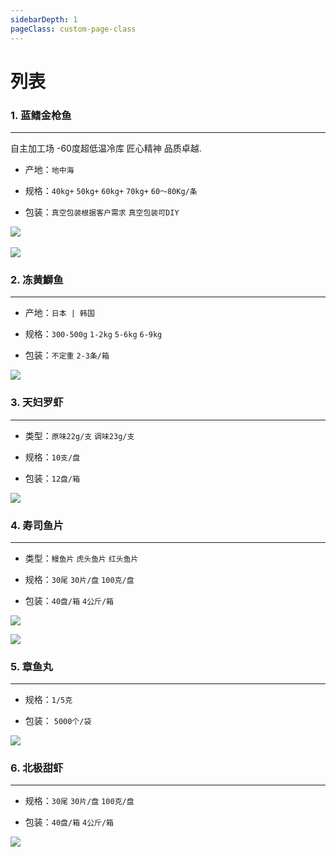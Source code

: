 ```yaml
---
sidebarDepth: 1
pageClass: custom-page-class
---
```


# 列表



### 1. 蓝鳍金枪鱼  <Badge text="畅销" type="error"/>   <Badge text="24小时直达"/>
<hr> 

自主加工场 -60度超低温冷库 匠心精神 品质卓越.
- 产地：`地中海` </p>
- 规格：`40kg+` `50kg+` `60kg+` `70kg+` `60～80Kg/条`</p>
- 包装：`真空包装根据客户需求` `真空包装可DIY`</p>

<div class="imgb">
 <img src="https://yuhuawebsite.oss-cn-hongkong.aliyuncs.com/P-F-0.%E8%97%8D%E9%B0%AD%E9%87%91%E6%9E%AA%E9%B1%BC-Bluefin-tuna.jpg">
 <br>
 <br>
 <img src="https://yuhuawebsite.oss-cn-hongkong.aliyuncs.com/demoFish.jpg">
</div>


### 2. 冻黄鰤鱼 <Badge text="畅销" type="error"/> <Badge text="24小时直达"/>
<hr>

- 产地：`日本 | 韩国` </p>
- 规格：`300-500g` `1-2kg` `5-6kg` `6-9kg`</p>
- 包装：`不定重` `2-3条/箱`</p>

<div class="imgb">
 <img src="https://yuhuawebsite.oss-cn-hongkong.aliyuncs.com/P-F-4.%E9%BB%84%E9%B0%A4%E9%B1%BC--Yellowtail.jpg">
</div>


### 3. 天妇罗虾 <Badge text="畅销" type="error"/> 
<hr>

- 类型：`原味22g/支` `调味23g/支`</p>
- 规格：`10支/盘`</p>
- 包装：`12盘/箱`</p>

<div class="imgb">
 <img src="https://yuhuawebsite.oss-cn-hongkong.aliyuncs.com/A-2.%E5%A4%A9%E5%A6%87%E7%BD%97%E8%99%BE--Tempura%20shrimp.jpg">
</div>


### 4. 寿司鱼片
<hr>

- 类型：`鳗鱼片` `虎头鱼片` `红头鱼片`</p>
- 规格：`30尾` `30片/盘` `100克/盘` </p>
- 包装：`40盘/箱` `4公斤/箱`</p>

<div class="imgb">
 <img src="https://yuhuawebsite.oss-cn-hongkong.aliyuncs.com/A-Su-2.%E5%AF%BF%E5%8F%B8%E9%B1%BC%E7%89%87--Sashimi.jpg">
</p>
 <img src="https://yuhuawebsite.oss-cn-hongkong.aliyuncs.com/A-O-%E5%AF%BF%E5%8F%B8%E9%B1%BC%E7%89%87-Sushi%20fish%20fillet.jpg">
</div>

### 5. 章鱼丸
<hr>

- 规格：`1/5克`</p>
- 包装： `5000个/袋`</p>

<div class="imgb">
 <img src="https://yuhuawebsite.oss-cn-hongkong.aliyuncs.com/A-O-%E7%AB%A0%E9%B1%BC%E4%B8%B8%E5%AD%90-Octopus%20ball.jpg">
</div>
       

### 6. 北极甜虾
<hr>

- 规格：`30尾` `30片/盘` `100克/盘` </p>
- 包装：`40盘/箱` `4公斤/箱`</p>

<div class="imgb">
 <img src="https://yuhuawebsite.oss-cn-hongkong.aliyuncs.com/R-6.%E5%8C%97%E6%9E%81%E7%94%9C%E8%99%BE%E5%88%BA%E8%BA%AB--Sweet%20shrimp%20sashimi.jpg">
</div>

<footBarZh></footBarZh>